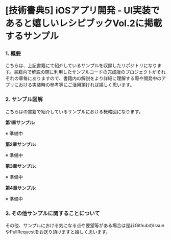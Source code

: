 # [技術書典5] iOSアプリ開発 - UI実装であると嬉しいレシピブックVol.2に掲載するサンプル

### 1. 概要

こちらは、上記書籍にて紹介しているサンプルを収録したリポジトリになります。書籍内で解説の際に利用したサンプルコードの完成版のプロジェクトがそれぞれの章毎にありますので、書籍内の解説をより詳細に理解する際や開発中のアプリにおける実装時の参考等にご活用頂ければ嬉しく思います。

### 2. サンプル図解

こちらはの書籍で紹介しているサンプルにおける概略図になります。

__第1章サンプル:__

※ 準備中

__第2章サンプル:__

※ 準備中

__第3章サンプル:__

※ 準備中

__第4章サンプル:__

※ 準備中

### 3. その他サンプルに関することについて

その他、サンプルにおける気になる点や要望等がある場合は是非GithubのIssueやPullRequestをお送り頂けますと嬉しく思います。
